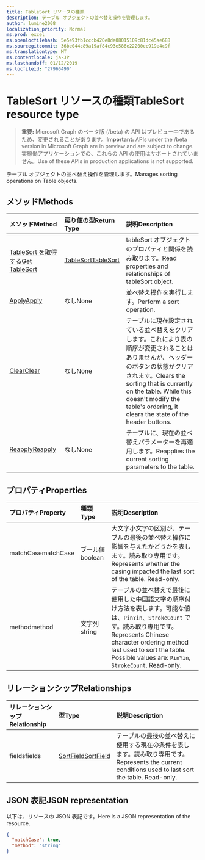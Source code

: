 ```yaml
---
title: TableSort リソースの種類
description: テーブル オブジェクトの並べ替え操作を管理します。
author: lumine2008
localization_priority: Normal
ms.prod: excel
ms.openlocfilehash: 5e5e93fb1cccb420e8da08015109c81dc45ae688
ms.sourcegitcommit: 36be044c89a19af84c93e586e22200ec919e4c9f
ms.translationtype: MT
ms.contentlocale: ja-JP
ms.lasthandoff: 01/12/2019
ms.locfileid: "27966490"
---
```

# <a name="tablesort-resource-type"></a><span data-ttu-id="53548-103">TableSort リソースの種類</span><span class="sxs-lookup"><span data-stu-id="53548-103">TableSort resource type</span></span>

> <span data-ttu-id="53548-104">**重要:** Microsoft Graph のベータ版 (/beta) の API はプレビュー中であるため、変更されることがあります。</span><span class="sxs-lookup"><span data-stu-id="53548-104">**Important:** APIs under the /beta version in Microsoft Graph are in preview and are subject to change.</span></span> <span data-ttu-id="53548-105">実稼働アプリケーションでの、これらの API の使用はサポートされていません。</span><span class="sxs-lookup"><span data-stu-id="53548-105">Use of these APIs in production applications is not supported.</span></span>

<span data-ttu-id="53548-106">テーブル オブジェクトの並べ替え操作を管理します。</span><span class="sxs-lookup"><span data-stu-id="53548-106">Manages sorting operations on Table objects.</span></span>


## <a name="methods"></a><span data-ttu-id="53548-107">メソッド</span><span class="sxs-lookup"><span data-stu-id="53548-107">Methods</span></span>

| <span data-ttu-id="53548-108">メソッド</span><span class="sxs-lookup"><span data-stu-id="53548-108">Method</span></span>           | <span data-ttu-id="53548-109">戻り値の型</span><span class="sxs-lookup"><span data-stu-id="53548-109">Return Type</span></span>    |<span data-ttu-id="53548-110">説明</span><span class="sxs-lookup"><span data-stu-id="53548-110">Description</span></span>|
|:---------------|:--------|:----------|
|[<span data-ttu-id="53548-111">TableSort を取得する</span><span class="sxs-lookup"><span data-stu-id="53548-111">Get TableSort</span></span>](../api/tablesort-get.md) | [<span data-ttu-id="53548-112">TableSort</span><span class="sxs-lookup"><span data-stu-id="53548-112">TableSort</span></span>](tablesort.md) |<span data-ttu-id="53548-113">tableSort オブジェクトのプロパティと関係を読み取ります。</span><span class="sxs-lookup"><span data-stu-id="53548-113">Read properties and relationships of tableSort object.</span></span>|
|[<span data-ttu-id="53548-114">Apply</span><span class="sxs-lookup"><span data-stu-id="53548-114">Apply</span></span>](../api/tablesort-apply.md)|<span data-ttu-id="53548-115">なし</span><span class="sxs-lookup"><span data-stu-id="53548-115">None</span></span>|<span data-ttu-id="53548-116">並べ替え操作を実行します。</span><span class="sxs-lookup"><span data-stu-id="53548-116">Perform a sort operation.</span></span>|
|[<span data-ttu-id="53548-117">Clear</span><span class="sxs-lookup"><span data-stu-id="53548-117">Clear</span></span>](../api/tablesort-clear.md)|<span data-ttu-id="53548-118">なし</span><span class="sxs-lookup"><span data-stu-id="53548-118">None</span></span>|<span data-ttu-id="53548-p102">テーブルに現在設定されている並べ替えをクリアします。これにより表の順序が変更されることはありませんが、ヘッダーのボタンの状態がクリアされます。</span><span class="sxs-lookup"><span data-stu-id="53548-p102">Clears the sorting that is currently on the table. While this doesn't modify the table's ordering, it clears the state of the header buttons.</span></span>|
|[<span data-ttu-id="53548-121">Reapply</span><span class="sxs-lookup"><span data-stu-id="53548-121">Reapply</span></span>](../api/tablesort-reapply.md)|<span data-ttu-id="53548-122">なし</span><span class="sxs-lookup"><span data-stu-id="53548-122">None</span></span>|<span data-ttu-id="53548-123">テーブルに、現在の並べ替えパラメーターを再適用します。</span><span class="sxs-lookup"><span data-stu-id="53548-123">Reapplies the current sorting parameters to the table.</span></span>|

## <a name="properties"></a><span data-ttu-id="53548-124">プロパティ</span><span class="sxs-lookup"><span data-stu-id="53548-124">Properties</span></span>
| <span data-ttu-id="53548-125">プロパティ</span><span class="sxs-lookup"><span data-stu-id="53548-125">Property</span></span>     | <span data-ttu-id="53548-126">種類</span><span class="sxs-lookup"><span data-stu-id="53548-126">Type</span></span>   |<span data-ttu-id="53548-127">説明</span><span class="sxs-lookup"><span data-stu-id="53548-127">Description</span></span>|
|:---------------|:--------|:----------|
|<span data-ttu-id="53548-128">matchCase</span><span class="sxs-lookup"><span data-stu-id="53548-128">matchCase</span></span>|<span data-ttu-id="53548-129">ブール値</span><span class="sxs-lookup"><span data-stu-id="53548-129">boolean</span></span>|<span data-ttu-id="53548-p103">大文字小文字の区別が、テーブルの最後の並べ替え操作に影響を与えたかどうかを表します。読み取り専用です。</span><span class="sxs-lookup"><span data-stu-id="53548-p103">Represents whether the casing impacted the last sort of the table. Read-only.</span></span>|
|<span data-ttu-id="53548-132">method</span><span class="sxs-lookup"><span data-stu-id="53548-132">method</span></span>|<span data-ttu-id="53548-133">文字列</span><span class="sxs-lookup"><span data-stu-id="53548-133">string</span></span>|<span data-ttu-id="53548-p104">テーブルの並べ替えで最後に使用した中国語文字の順序付け方法を表します。可能な値は、`PinYin`、`StrokeCount` です。読み取り専用です。</span><span class="sxs-lookup"><span data-stu-id="53548-p104">Represents Chinese character ordering method last used to sort the table. Possible values are: `PinYin`, `StrokeCount`. Read-only.</span></span>|

## <a name="relationships"></a><span data-ttu-id="53548-137">リレーションシップ</span><span class="sxs-lookup"><span data-stu-id="53548-137">Relationships</span></span>
| <span data-ttu-id="53548-138">リレーションシップ</span><span class="sxs-lookup"><span data-stu-id="53548-138">Relationship</span></span> | <span data-ttu-id="53548-139">型</span><span class="sxs-lookup"><span data-stu-id="53548-139">Type</span></span>   |<span data-ttu-id="53548-140">説明</span><span class="sxs-lookup"><span data-stu-id="53548-140">Description</span></span>|
|:---------------|:--------|:----------|
|<span data-ttu-id="53548-141">fields</span><span class="sxs-lookup"><span data-stu-id="53548-141">fields</span></span>|[<span data-ttu-id="53548-142">SortField</span><span class="sxs-lookup"><span data-stu-id="53548-142">SortField</span></span>](sortfield.md)|<span data-ttu-id="53548-p105">テーブルの最後の並べ替えに使用する現在の条件を表します。読み取り専用です。</span><span class="sxs-lookup"><span data-stu-id="53548-p105">Represents the current conditions used to last sort the table. Read-only.</span></span>|

## <a name="json-representation"></a><span data-ttu-id="53548-145">JSON 表記</span><span class="sxs-lookup"><span data-stu-id="53548-145">JSON representation</span></span>

<span data-ttu-id="53548-146">以下は、リソースの JSON 表記です。</span><span class="sxs-lookup"><span data-stu-id="53548-146">Here is a JSON representation of the resource.</span></span>

<!-- {
  "blockType": "resource",
  "optionalProperties": [

  ],
  "@odata.type": "microsoft.graph.tableSort"
}-->

```json
{
  "matchCase": true,
  "method": "string"
}

```

<!-- uuid: 8fcb5dbc-d5aa-4681-8e31-b001d5168d79
2015-10-25 14:57:30 UTC -->
<!-- {
  "type": "#page.annotation",
  "description": "TableSort resource",
  "keywords": "",
  "section": "documentation",
  "tocPath": ""
}-->
